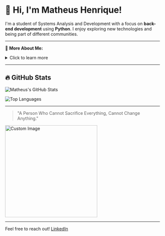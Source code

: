 # 👋 Hi, I'm Matheus Henrique!

I'm a student of Systems Analysis and Development with a focus on **back-end development** using **Python**. I enjoy exploring new technologies and being part of different communities.

---

🔎 **More About Me:**
<details>
  <summary>Click to learn more</summary>
  
  - 🎓 Student of **Systems Analysis and Development**
  - 💻 Focused on back-end development with Python
  - 🎯 Interested in technology!
  - 🚀 Always looking to learn and improve!
</details>

---

## 🔥 GitHub Stats

![Matheus's GitHub Stats](https://github-readme-stats.vercel.app/api?username=Supiidu&show_icons=true&theme=tokyonight)

![Top Languages](https://github-readme-stats.vercel.app/api/top-langs/?username=Supiidu&layout=compact&theme=tokyonight)

---

> "A Person Who Cannot Sacrifice Everything, Cannot Change Anything."

<img src="https://link-to-anime-image.png" alt="Custom Image" width="300px" />

---

Feel free to reach out! [LinkedIn]([link](https://www.linkedin.com/in/matheus-henrique-8ba576302/))

